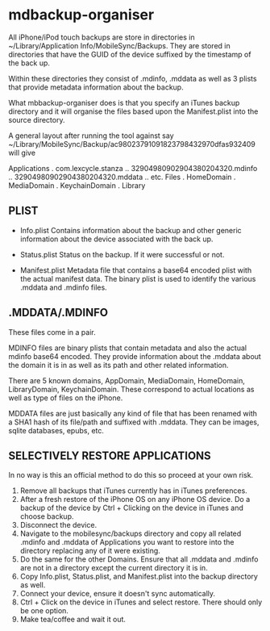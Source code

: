 mdbackup-organiser
==================

All iPhone/iPod touch backups are store in directories in ~/Library/Application Info/MobileSync/Backups.
They are stored in directories that have the GUID of the device suffixed by the timestamp of the back up.

Within these directories they consist of .mdinfo, .mddata as well as 3 plists that provide metadata information about the backup.

What mbbackup-organiser does is that you specify an iTunes backup directory and it will organise the files based upon the Manifest.plist into the source directory.

A general layout after running the tool against say ~/Library/MobileSync/Backup/ac98023791091823798432970dfas932409 will give

Applications
. com.lexcycle.stanza
.. 32904980902904380204320.mdinfo
.. 32904980902904380204320.mddata
.. etc.
Files
. HomeDomain
. MediaDomain
. KeychainDomain
. Library

PLIST
-----
- Info.plist
Contains information about the backup and other generic information about the device associated with the back up.

- Status.plist
Status on the backup. If it were successful or not.

- Manifest.plist
Metadata file that contains a base64 encoded plist with the actual manifest data. The binary plist is used to identify the various .mddata and .mdinfo files.



.MDDATA/.MDINFO
---------------
These files come in a pair. 

MDINFO files are binary plists that contain metadata and also the actual mdinfo base64 encoded. They provide information about the .mddata about the domain it is in as well as its path and other related information.

There are 5 known domains, AppDomain, MediaDomain, HomeDomain, LibraryDomain, KeychainDomain. These correspond to actual locations as well as type of files on the iPhone.

MDDATA files are just basically any kind of file that has been renamed with a SHA1 hash of its file/path and suffixed with .mddata. They can be images, sqlite databases, epubs, etc.



SELECTIVELY RESTORE APPLICATIONS
--------------------------------
In no way is this an official method to do this so proceed at your own risk.

1. Remove all backups that iTunes currently has in iTunes preferences.
2. After a fresh restore of the iPhone OS on any iPhone OS device. Do a backup of the device by Ctrl + Clicking on the device in iTunes and choose backup.
3. Disconnect the device.
4. Navigate to the mobilesync/backups directory and copy all related .mdinfo and .mddata of Applications you want to restore into the directory replacing any of it were existing.
5. Do the same for the other Domains. Ensure that all .mddata and .mdinfo are not in a directory except the current directory it is in.
6. Copy Info.plist, Status.plist, and Manifest.plist into the backup directory as well.
7. Connect your device, ensure it doesn't sync automatically.
8. Ctrl + Click on the device in iTunes and select restore. There should only be one option.
9. Make tea/coffee and wait it out.